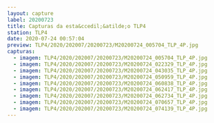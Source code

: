 ```yaml
---
layout: capture
label: 20200723
title: Capturas da esta&ccedil;&atilde;o TLP4
station: TLP4
date: 2020-07-24 00:57:04
preview: TLP4/2020/202007/20200723/M20200724_005704_TLP_4P.jpg
capturas:
  - imagem: TLP4/2020/202007/20200723/M20200724_005704_TLP_4P.jpg
  - imagem: TLP4/2020/202007/20200723/M20200724_022329_TLP_4P.jpg
  - imagem: TLP4/2020/202007/20200723/M20200724_043035_TLP_4P.jpg
  - imagem: TLP4/2020/202007/20200723/M20200724_050959_TLP_4P.jpg
  - imagem: TLP4/2020/202007/20200723/M20200724_060838_TLP_4P.jpg
  - imagem: TLP4/2020/202007/20200723/M20200724_062417_TLP_4P.jpg
  - imagem: TLP4/2020/202007/20200723/M20200724_062734_TLP_4P.jpg
  - imagem: TLP4/2020/202007/20200723/M20200724_070657_TLP_4P.jpg
  - imagem: TLP4/2020/202007/20200723/M20200724_074139_TLP_4P.jpg
---
```

